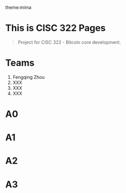 theme:mima
# This is CISC 322 Pages

> Project for CISC 322 - Bitcoin core development.

# Teams
1. Fengqing Zhou
2. XXX
3. XXX
4. XXX

# A0

# A1

# A2

# A3

